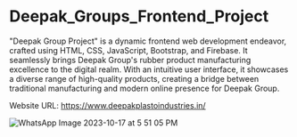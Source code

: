 # Deepak_Groups_Frontend_Project

"Deepak Group Project" is a dynamic frontend web development endeavor, crafted using HTML, CSS, JavaScript, Bootstrap, and Firebase. It seamlessly brings Deepak Group's rubber product manufacturing excellence to the digital realm. With an intuitive user interface, it showcases a diverse range of high-quality products, creating a bridge between traditional manufacturing and modern online presence for Deepak Group.

Website URL: https://www.deepakplastoindustries.in/

![WhatsApp Image 2023-10-17 at 5 51 05 PM](https://github.com/simran-sahu/Deepak_Groups_Frontend_Project/assets/143195756/8097d75e-8f4b-486d-a53c-8f0c5db517f9)
